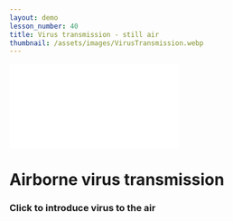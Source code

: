 ```yaml
---
layout: demo
lesson_number: 40
title: Virus transmission - still air
thumbnail: /assets/images/VirusTransmission.webp
---
```


<!-- Simulation -->
<iframe class="sim" id="simA" src="/sim/?preset=CovidInAStillRoom&story&nomathjax&sf=1&no_ui&colourbar=true" frameborder="0" loading="lazy"></iframe>

<div>
    <h1>Airborne virus transmission</h1>
    <h3>Click to introduce virus to the air</h3>
    <p><vpde-reset iframe="simA"></vpde-reset></p>
</div>
